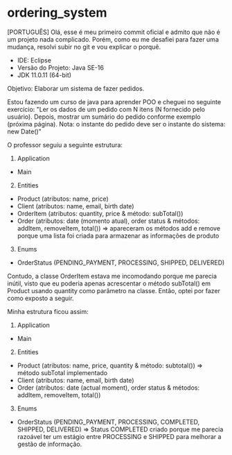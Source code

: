 # ordering_system

[PORTUGUÊS]
Olá, esse é meu primeiro commit oficial e admito que não é um projeto nada complicado.
Porém, como eu me desafiei para fazer uma mudança, resolvi subir no git e vou explicar o porquê.

* IDE: Eclipse
* Versão do Projeto: Java SE-16
* JDK 11.0.11 (64-bit)

Objetivo: Elaborar um sistema de fazer pedidos.

Estou fazendo um curso de java para aprender POO e cheguei no seguinte exercício:
"Ler os dados de um pedido com N itens (N fornecido pelo usuário). Depois, mostrar um
sumário do pedido conforme exemplo (próxima página). Nota: o instante do pedido deve ser
o instante do sistema: new Date()"

O professor seguiu a seguinte estrutura:

1. Application
- Main

2. Entities 
- Product (atributos: name, price)
- Client (atributos: name, email, birth date)
- OrderItem (atributos: quantity, price & método: subTotal())
- Order (atributos: date (momento atual), order status & métodos: addItem, removeItem, total()) => apareceram os métodos add e remove porque uma lista foi criada para armazenar as informações de produto

3. Enums
- OrderStatus (PENDING_PAYMENT, PROCESSING, SHIPPED, DELIVERED)

Contudo, a classe OrderItem estava me incomodando porque me parecia inútil, visto que eu poderia apenas acrescentar o método subTotal() em Product usando quantity como parâmetro na classe. Então, optei por fazer como exposto a seguir.

Minha estrutura ficou assim:
1. Application
- Main

2. Entities 
- Product (atributos: name, price, quantity & método: subtotal()) => método subTotal implementado
- Client (atributos: name, email, birth date)
- Order (atributos: date (actual moment), order status & métodos: addItem, removeItem, total()) 

3. Enums
- OrderStatus (PENDING_PAYMENT, PROCESSING, COMPLETED, SHIPPED, DELIVERED) => Status COMPLETED criado porque me parecia razoável ter um estágio entre PROCESSING e SHIPPED para melhorar a gestão de informação.

